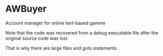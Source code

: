 # AWBuyer
Account manager for online text-based gamme

Note that the code was recovered from a debug executable file after the original source code was lost.

That is why there are large files and goto statements.
